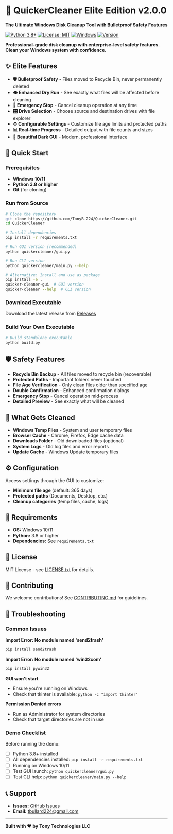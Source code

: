 # 🧹 QuickerCleaner Elite Edition v2.0.0

**The Ultimate Windows Disk Cleanup Tool with Bulletproof Safety Features**

[![Python 3.8+](https://img.shields.io/badge/python-3.8+-blue.svg)](https://www.python.org/downloads/)
[![License: MIT](https://img.shields.io/badge/License-MIT-yellow.svg)](https://opensource.org/licenses/MIT)
[![Windows](https://img.shields.io/badge/Windows-10%2F11-blue.svg)](https://www.microsoft.com/windows)
[![Version](https://img.shields.io/badge/Version-2.0.0-green.svg)](https://github.com/TonyB-224/QuickerCleaner)

**Professional-grade disk cleanup with enterprise-level safety features. Clean your Windows system with confidence.**

## ✨ Elite Features

- **🛡️ Bulletproof Safety** - Files moved to Recycle Bin, never permanently deleted
- **👁️ Enhanced Dry Run** - See exactly what files will be affected before cleaning
- **🛑 Emergency Stop** - Cancel cleanup operation at any time
- **🎛️ Drive Selection** - Choose source and destination drives with file explorer
- **⚙️ Configurable Settings** - Customize file age limits and protected paths
- **📊 Real-time Progress** - Detailed output with file counts and sizes
- **🎨 Beautiful Dark GUI** - Modern, professional interface

## 🚀 Quick Start

### Prerequisites
- **Windows 10/11**
- **Python 3.8 or higher**
- **Git** (for cloning)

### Run from Source
```bash
# Clone the repository
git clone https://github.com/TonyB-224/QuickerCleaner.git
cd QuickerCleaner

# Install dependencies
pip install -r requirements.txt

# Run GUI version (recommended)
python quickercleaner/gui.py

# Run CLI version
python quickercleaner/main.py --help

# Alternative: Install and use as package
pip install -e .
quicker-cleaner-gui  # GUI version
quicker-cleaner --help  # CLI version
```

### Download Executable
Download the latest release from [Releases](https://github.com/TonyB-224/QuickerCleaner/releases)

### Build Your Own Executable
```bash
# Build standalone executable
python build.py
```

## 🛡️ Safety Features

- **Recycle Bin Backup** - All files moved to recycle bin (recoverable)
- **Protected Paths** - Important folders never touched
- **File Age Verification** - Only clean files older than specified age
- **Double Confirmation** - Enhanced confirmation dialogs
- **Emergency Stop** - Cancel operation mid-process
- **Detailed Preview** - See exactly what will be cleaned

## 📁 What Gets Cleaned

- **Windows Temp Files** - System and user temporary files
- **Browser Cache** - Chrome, Firefox, Edge cache data
- **Downloads Folder** - Old downloaded files (optional)
- **System Logs** - Old log files and error reports
- **Update Cache** - Windows Update temporary files

## ⚙️ Configuration

Access settings through the GUI to customize:
- **Minimum file age** (default: 365 days)
- **Protected paths** (Documents, Desktop, etc.)
- **Cleanup categories** (temp files, cache, logs)

## 🔧 Requirements

- **OS:** Windows 10/11
- **Python:** 3.8 or higher
- **Dependencies:** See `requirements.txt`

## 📄 License

MIT License - see [LICENSE.txt](LICENSE.txt) for details.

## 🤝 Contributing

We welcome contributions! See [CONTRIBUTING.md](CONTRIBUTING.md) for guidelines.

## 🔧 Troubleshooting

### Common Issues

**Import Error: No module named 'send2trash'**
```bash
pip install send2trash
```

**Import Error: No module named 'win32com'**
```bash
pip install pywin32
```

**GUI won't start**
- Ensure you're running on Windows
- Check that tkinter is available: `python -c "import tkinter"`

**Permission Denied errors**
- Run as Administrator for system directories
- Check that target directories are not in use

### Demo Checklist

Before running the demo:
- [ ] Python 3.8+ installed
- [ ] All dependencies installed: `pip install -r requirements.txt`
- [ ] Running on Windows 10/11
- [ ] Test GUI launch: `python quickercleaner/gui.py`
- [ ] Test CLI help: `python quickercleaner/main.py --help`

## 📞 Support

- **Issues:** [GitHub Issues](https://github.com/TonyB-224/QuickerCleaner/issues)
- **Email:** tbullard224@gmail.com

---

**Built with ❤️ by Tony Technologies LLC**
